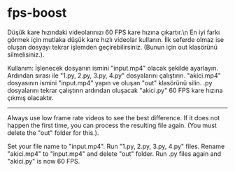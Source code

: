 # fps-boost
Düşük kare hızındaki videolarınızı 60 FPS kare hızına çıkartır.\n
En iyi farkı görmek için mutlaka düşük kare hızlı videolar kullanın.
İlk seferde olmaz ise oluşan dosyayı tekrar işlemden geçirebilirsiniz. (Bunun için out klasörünü silmelisiniz.).

Kullanım:
İşlenecek dosyanın ismini "input.mp4" olacak şekilde ayarlayın.
Ardından sırası ile "1.py, 2.py, 3.py, 4.py" dosyalarını çalıştırın.
"akici.mp4" dosyasının ismini "input.mp4" yapın ve oluşan "out" klasörünü silin.
.py dosyalarını tekrar çalıştırın ardından oluşacak "akici.py" 60 FPS kare hızına çıkmış olacaktır.

------------------------------------

Always use low frame rate videos to see the best difference.
If it does not happen the first time, you can process the resulting file again. (You must delete the "out" folder for this.).

Set your file name to "input.mp4".
Run "1.py, 2.py, 3.py, 4.py" files.
Rename "akici.mp4" to "input.mp4" and delete "out" folder.
Run .py files again and "akici.py" is now 60 FPS.
